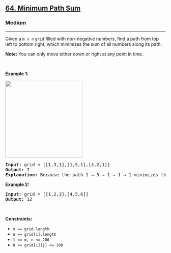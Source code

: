 <h2><a href="https://leetcode.com/problems/minimum-path-sum/">64. Minimum Path Sum</a></h2><h3>Medium</h3><hr><div style="user-select: auto;"><p style="user-select: auto;">Given a <code style="user-select: auto;">m x n</code> <code style="user-select: auto;">grid</code> filled with non-negative numbers, find a path from top left to bottom right, which minimizes the sum of all numbers along its path.</p>

<p style="user-select: auto;"><strong style="user-select: auto;">Note:</strong> You can only move either down or right at any point in time.</p>

<p style="user-select: auto;">&nbsp;</p>
<p style="user-select: auto;"><strong class="example" style="user-select: auto;">Example 1:</strong></p>
<img alt="" src="https://assets.leetcode.com/uploads/2020/11/05/minpath.jpg" style="width: 242px; height: 242px; user-select: auto;">
<pre style="user-select: auto;"><strong style="user-select: auto;">Input:</strong> grid = [[1,3,1],[1,5,1],[4,2,1]]
<strong style="user-select: auto;">Output:</strong> 7
<strong style="user-select: auto;">Explanation:</strong> Because the path 1 → 3 → 1 → 1 → 1 minimizes the sum.
</pre>

<p style="user-select: auto;"><strong class="example" style="user-select: auto;">Example 2:</strong></p>

<pre style="user-select: auto;"><strong style="user-select: auto;">Input:</strong> grid = [[1,2,3],[4,5,6]]
<strong style="user-select: auto;">Output:</strong> 12
</pre>

<p style="user-select: auto;">&nbsp;</p>
<p style="user-select: auto;"><strong style="user-select: auto;">Constraints:</strong></p>

<ul style="user-select: auto;">
	<li style="user-select: auto;"><code style="user-select: auto;">m == grid.length</code></li>
	<li style="user-select: auto;"><code style="user-select: auto;">n == grid[i].length</code></li>
	<li style="user-select: auto;"><code style="user-select: auto;">1 &lt;= m, n &lt;= 200</code></li>
	<li style="user-select: auto;"><code style="user-select: auto;">0 &lt;= grid[i][j] &lt;= 100</code></li>
</ul>
</div>
